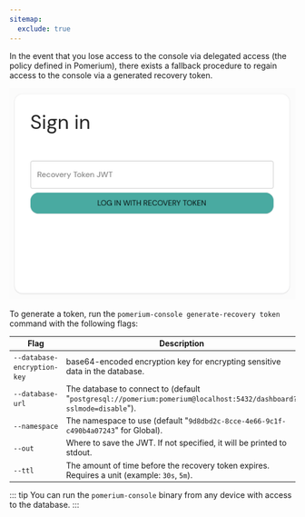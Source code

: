 ```yaml
---
sitemap:
  exclude: true
---
```


In the event that you lose access to the console via delegated access (the policy defined in Pomerium), there exists a fallback procedure to regain access to the console via a generated recovery token.

![Pomerium Enterprise Recovery Sign In](./img/recovery-token.png)

To generate a token, run the `pomerium-console generate-recovery token` command with the following flags:

| Flag                        | Description |
| --------------------------- | ----------- |
| `--database-encryption-key` | base64-encoded encryption key for encrypting sensitive data in the database. |
| `--database-url`            | The database to connect to (default "`postgresql://pomerium:pomerium@localhost:5432/dashboard?sslmode=disable`"). |
| `--namespace`               | The namespace to use (default "`9d8dbd2c-8cce-4e66-9c1f-c490b4a07243`" for Global). |
| `--out`                     | Where to save the JWT. If not specified, it will be printed to stdout. |
| `--ttl`                     | The amount of time before the recovery token expires. Requires a unit (example: `30s`, `5m`).|

::: tip
You can run the `pomerium-console` binary from any device with access to the database.
:::
